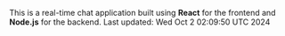 This is a real-time chat application built using **React** for the frontend and **Node.js** for the backend.
Last updated: Wed Oct  2 02:09:50 UTC 2024
